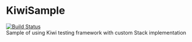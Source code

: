 KiwiSample 
==========
[![Build Status](https://travis-ci.org/somedev/KiwiSample.svg?branch=master)](https://travis-ci.org/somedev/KiwiSample)   
Sample of using Kiwi testing framework with custom Stack implementation
